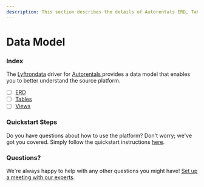 ```yaml
---
description: This section describes the details of Autorentals ERD, Tables, and Views.
---
```


# Data Model

### Index

The  [Lyftrondata](https://www.lyftrondata.com/) driver for [Autorentals](https://www.lyftrondata.com/integration/autorentals/)[ ](https://www.lyftrondata.com/integration/autorentals/)provides a data model that enables you to better understand the source platform.

* [ ] [ERD](../../../marketing-analytics/autorentals/data-model/erd.md)
* [ ] [Tables](../../../marketing-analytics/autorentals/data-model/tables.md)
* [ ] [Views](../../../marketing-analytics/autorentals/data-model/views.md)

### Quickstart Steps

Do you have questions about how to use the platform? Don't worry; we've got you covered. Simply follow the quickstart instructions [here](../../../../quickstart-steps.md).

### Questions? <a href="#questions" id="questions"></a>

We're always happy to help with any other questions you might have! [Set up a meeting with our experts](https://www.lyftrondata.com/book-a-meeting/).

